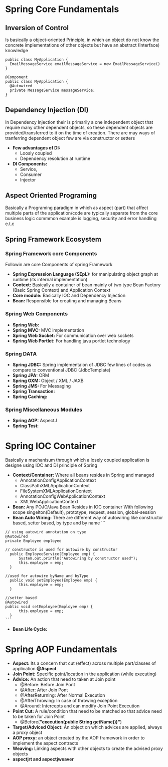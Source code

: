 
# Spring Core Fundamentals 

## Inversion of Control
Is basically a object-oriented Principle, in which an object do not know the concrete implementations of other objects but have an abstract (Interface) knowledge 

```
public class MyApplication {
  EmailMessageService emailMessageService = new EmailMessageService()
}
```
```
@Component
public class MyApplication {
  @Autowired
  private MessageService messageService;
}
```

## Dependency Injection (DI)
In Dependency Injection their is primarily a one independent object that require many other dependent objects, so these dependent objects are provided/transferred to it on the time of creation.
There are may ways of tranferring dependent object few are via constructor or setters
 * **Few advantages of DI:**
    -  Loosly coupled
    -  Dependency resolution at runtime
  * **DI Components:**
    -  Service,
    -  Consumer
    -  Injector

## Aspect Oriented Programing
Basically a Programing paradigm in which as aspect (part) that affect multiple parts of the application/code are typically separate from the core business logic commmon example is logging, security and error handling e.t.c

## Spring Framework Ecosystem

  ### Spring Framework core Components
  Followin are core Components of spring Framework
  * **Spring Expression Language (SEpL):** for manipulating object graph at runtime (its internal implementation)
  * **Context:** Basically a container of bean mainly of two type Bean Factory (Basic Spring Context) and Application Context
  * **Core module:** Basically IOC and Dependency Injection
  * **Bean:** Responsible for creating and managing Beans

  ### Spring Web Components
  * **Spring Web:** 
  * **Spring MVC:** MVC implementation
  * **Spring Web Socket:** For communication over web sockets
  * **Spring Web Portlet:** For handling java portlet technology

  ### Spring DATA
  * **Spring JDBC:** Spring implementaion of JDBC few lines of codes as compare to conventional JDBC (JdbcTemplate) 
  * **Spring JPA:** ORM
  * **Spring OXM:** Object / XML / JAXB
  * **Spring JMS:** For Messaging
  * **Spring Transaction:**
  * **Spring Caching:**

  ### Spring Miscellaneous Modules
  * **Spring AOP:** AspectJ
  * **Spring Test:**

# Spring IOC Container
Basically a machanisum through which a losely coupled application is designe using IOC and DI principle of Spring
  * **Context/Container:** Where all beans resides in Spring and managed
    *  AnnotationConfigApplicationContext
    *  ClassPathXMLApplicationContext
    *  FileSystemXMLApplicationContext
    *  AnnotationConfigWebApplicationContext
    *  XMLWebApplicationContext
  *  **Bean:** Any POJO/Java Bean Resides in IOC container With following scope singelton(Default), prototype, request, session, global-session
  *  **Bean Auto Wiring:** There are different way of autowiring like constructor based, setter based, by type and by name
    ```

    // using autowird annotation on type
    @Autowired
    private Employee employee

    // constructor is used for autowire by constructor
	  public EmployeeService(Employee emp) {
		  System.out.println("Autowiring by constructor used");
		  this.employee = emp;
	  }

    //used for autowire byName and byType
	  public void setEmployee(Employee emp) {
		  this.employee = emp;
	  }

    //setter based
    @Autowired
	public void setEmployee(Employee emp) {
		  this.employee = emp;
	  }
    ```
  *  **Bean Life Cycle:**
     
# Spring AOP Fundamentals 
  * **Aspect:** Its a concern that cut (effect) across multiple part/classes of application **@Aspect**
  * **Join Point:** Specific point/location in the application (while executing)
  * **Advice:** An action that need to taken at Join point
    * @Before: Before Join Pont
    * @After: After Join Pont
    * @AfterReturning: After Normal Execution
    * @AfterThrowing: In case of throwing exception
    * @Around: Intercepts and can modify Join Point Execution
  * **Point Cut:** A rule/condition that need to be matched so that advice need to be taken for Join Point
    * @Before(**"execution(public String getName())"**)
  * **Target/Adviced Object:** An object on which advices are applied, always a proxy object
  * **AOP proxy:** an object created by the AOP framework in order to implement the aspect contracts
  * **Weaving:** Linking aspects with other objects to create the advised proxy objects
  * **aspectjrt and aspectjweaver**
  


  
